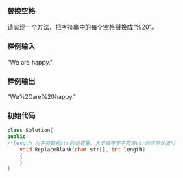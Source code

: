 ### 替换空格

请实现一个方法，把字符串中的每个空格替换成“%20”。

### 样例输入

"We are happy."

### 样例输出

"We%20are%20happy."

### 初始代码

```cpp
class Solution{
public:
/*length 为字符数组str的总容量，大于或等于字符串str的实际长度*/
    void ReplaceBlank(char str[], int length)
    {
    }
}
```

